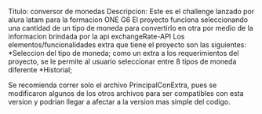 Titulo: conversor de monedas 
Descripcion: Este es el challenge lanzado por alura latam para la formacion ONE G6
El proyecto funciona seleccionando una cantidad de un tipo de moneda para convertirlo en otra por medio de la informacion brindada por la api exchangeRate-API
Los elementos/funcionalidades  extra que tiene el proyecto son las siguientes:
*Seleccion del tipo de moneda; como un extra a los requerimientos del proyecto, se le permite al usuario seleccionar entre 8 tipos de moneda diferente
*Historial; 

Se recomienda correr solo el archivo PrincipalConExtra, pues se modificaron algunos de los otros archivos para ser compatibles con esta version y podrian llegar a afectar a la version mas simple del codigo.

